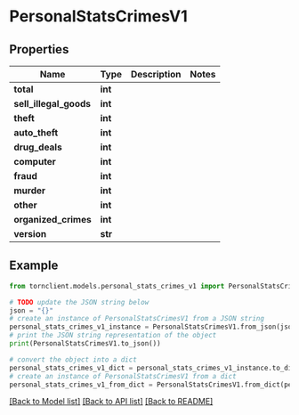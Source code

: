 # PersonalStatsCrimesV1


## Properties

Name | Type | Description | Notes
------------ | ------------- | ------------- | -------------
**total** | **int** |  | 
**sell_illegal_goods** | **int** |  | 
**theft** | **int** |  | 
**auto_theft** | **int** |  | 
**drug_deals** | **int** |  | 
**computer** | **int** |  | 
**fraud** | **int** |  | 
**murder** | **int** |  | 
**other** | **int** |  | 
**organized_crimes** | **int** |  | 
**version** | **str** |  | 

## Example

```python
from tornclient.models.personal_stats_crimes_v1 import PersonalStatsCrimesV1

# TODO update the JSON string below
json = "{}"
# create an instance of PersonalStatsCrimesV1 from a JSON string
personal_stats_crimes_v1_instance = PersonalStatsCrimesV1.from_json(json)
# print the JSON string representation of the object
print(PersonalStatsCrimesV1.to_json())

# convert the object into a dict
personal_stats_crimes_v1_dict = personal_stats_crimes_v1_instance.to_dict()
# create an instance of PersonalStatsCrimesV1 from a dict
personal_stats_crimes_v1_from_dict = PersonalStatsCrimesV1.from_dict(personal_stats_crimes_v1_dict)
```
[[Back to Model list]](../README.md#documentation-for-models) [[Back to API list]](../README.md#documentation-for-api-endpoints) [[Back to README]](../README.md)


